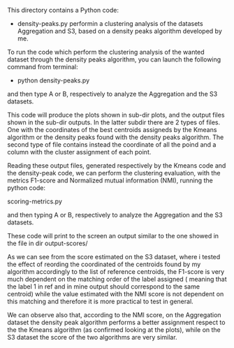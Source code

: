This directory contains a Python code:
- density-peaks.py
performin a clustering analysis of the datasets Aggregation and S3, based on a density peaks algorithm developed by me.

To run the code which perform the clustering analysis of the wanted dataset through the density peaks algorithm,
you can launch the following command from terminal:
- python density-peaks.py 

and then type A or B, respectively to analyze the Aggregation and the S3 datasets.

This code will produce the plots shown in sub-dir plots, and the output files shown in the sub-dir outputs.
In the latter subdir there are 2 types of files.
One with the coordinates of the best centroids assigneds by the Kmeans algorithm or  the density peaks found with
the density peaks algorithm.
The second type of file contains instead the coordinate of all the poind and a column with the cluster assignment of each point.

Reading these output files,  generated respectively by the Kmeans code and the density-peak code, we can perform the clustering evaluation, with the metrics F1-score and Normalized mutual information (NMI), running the python code:

scoring-metrics.py

and then typing A or B, respectively to analyze the Aggregation and the S3 datasets.

These code will print to the screen an output similar to the one showed in the file in dir output-scores/

As we can see from the score estimated on the S3 dataset, where i tested the effect of reording the coordinated of the centroids found by my algorithm accordingly to the list of reference centroids, the F1-score is very much dependent on the matching order of the label assigned ( meaning that the label 1 in ref and in mine output should correspond to the same centroid) while the value estimated with the NMI score is not dependent on this matching and therefore it is more practical to test in general.

We can observe also that, according to the NMI score, on the Aggregation dataset the density peak algorithm performs a better assignment respect to the the Kmeans algorithm (as confirmed looking at the plots), while on the S3 dataset the score of the two algorithms are very similar.

